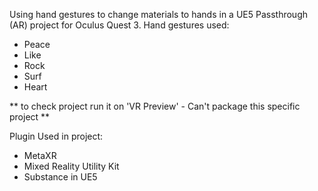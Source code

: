 Using hand gestures to change materials to hands in a UE5 Passthrough (AR) project for Oculus Quest 3.
Hand gestures used:
- Peace
- Like
- Rock
- Surf
- Heart

** to check project run it on 'VR Preview' - Can't package this specific project **

Plugin Used in project:
- MetaXR
- Mixed Reality Utility Kit
- Substance in UE5
